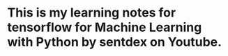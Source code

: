 # This is my learning notes for tensorflow for Machine Learning with Python by sentdex on Youtube. #
